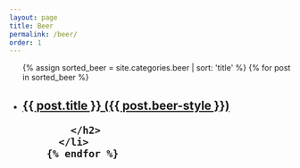 ```yaml
---
layout: page
title: Beer
permalink: /beer/
order: 1
---
```


<ul class="post-list">
	{% assign sorted_beer = site.categories.beer | sort: 'title' %}
		{% for post in sorted_beer %}
		  <li>
		    <h2>
		      <a class="post-link" href="{{ post.url | prepend: site.baseurl }}">
			      {{ post.title }} ({{ post.beer-style }})
					<!-- <img src="{{ site.baseurl }}/images/{{ post.image }}"> -->
		      </a>

		    </h2>
		  </li>
		{% endfor %}
</ul>
